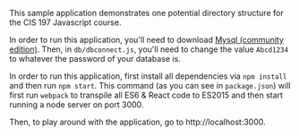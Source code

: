This sample application demonstrates one potential directory structure for the CIS 197 Javascript course.

In order to run this application, you'll need to download [Mysql (community edition)](https://www.mysql.com/products/community/). Then, in `db/dbconnect.js`, you'll need to change the value `Abcd1234` to whatever the password of your database is.

In order to run this application, first install all dependencies via `npm install` and then run `npm start`. This command (as you can see in `package.json`) will first run `webpack` to transpile all ES6 & React code to ES2015 and then start running a node server on port 3000.

Then, to play around with the application, go to http://localhost:3000.
